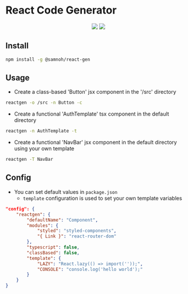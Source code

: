 # React Code Generator

<div align="center">
<a href="https://www.npmjs.com/package/@samnoh/react-gen"><img src="https://img.shields.io/npm/v/%40samnoh%2Freact-gen"></a> <a href="https://github.com/samnoh/react-code-generator/blob/master/LICENSE"><img src="https://img.shields.io/npm/l/%40samnoh%2Freact-gen"></a>
</div>

## Install

```bash
npm install -g @samnoh/react-gen
```

## Usage

-   Create a class-based 'Button' jsx component in the '/src' directory

```bash
reactgen -o /src -n Button -c
```

-   Create a functional 'AuthTemplate' tsx component in the default directory

```bash
reactgen -n AuthTemplate -t
```

-   Create a functional 'NavBar' jsx component in the default directory using your own template

```bash
reactgen -T NavBar
```

## Config

-   You can set default values in `package.json`
    -   `template` configuration is used to set your own template variables

```json
"config": {
    "reactgen": {
        "defaultName": "Component",
        "modules": {
            "styled": "styled-components",
            "{ Link }": "react-router-dom"
        },
        "typescript": false,
        "classBased": false,
        "template": {
            "LAZY": "React.lazy(() => import(''));",
            "CONSOLE": "console.log('hello world');"
        }
    }
}
```
